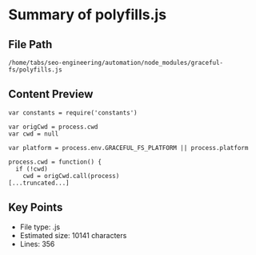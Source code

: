 # Summary of polyfills.js
  
## File Path
`/home/tabs/seo-engineering/automation/node_modules/graceful-fs/polyfills.js`

## Content Preview
```
var constants = require('constants')

var origCwd = process.cwd
var cwd = null

var platform = process.env.GRACEFUL_FS_PLATFORM || process.platform

process.cwd = function() {
  if (!cwd)
    cwd = origCwd.call(process)
[...truncated...]
```

## Key Points
- File type: .js
- Estimated size: 10141 characters
- Lines: 356
